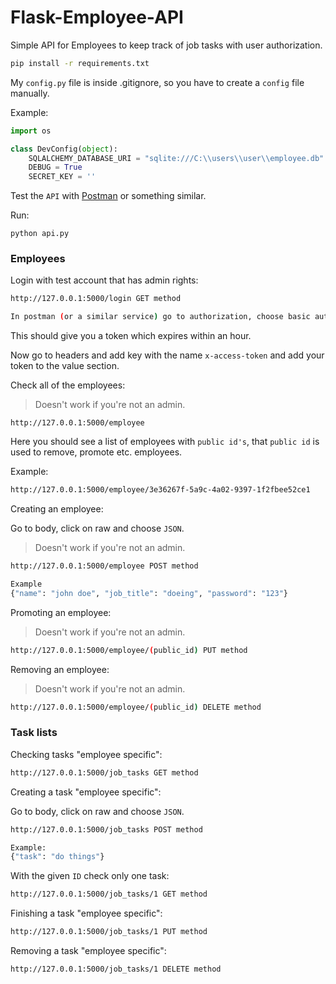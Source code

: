 # Flask-Employee-API

Simple API for Employees to keep track of job tasks with user authorization.

```sh
pip install -r requirements.txt
```

My `config.py` file is inside .gitignore, so you have to create a `config` file manually.

Example:

```python
import os

class DevConfig(object):
    SQLALCHEMY_DATABASE_URI = "sqlite:///C:\\users\\user\\employee.db"
    DEBUG = True
    SECRET_KEY = ''
```

Test the `API` with [Postman](https://www.getpostman.com/) or something similar.

Run:

```
python api.py
```

### Employees

Login with test account that has admin rights:

```sh
http://127.0.0.1:5000/login GET method

In postman (or a similar service) go to authorization, choose basic authorization and for username type test and for password test
```

This should give you a token which expires within an hour.

Now go to headers and add key with the name `x-access-token` and add your token to the value section.

Check all of the employees:

> Doesn't work if you're not an admin.

```
http://127.0.0.1:5000/employee
```

Here you should see a list of employees with `public id's`, that `public id` is used to remove, promote etc. employees.

Example:

```sh
http://127.0.0.1:5000/employee/3e36267f-5a9c-4a02-9397-1f2fbee52ce1
```

Creating an employee:

Go to body, click on raw and choose `JSON`.

> Doesn't work if you're not an admin.

```sh
http://127.0.0.1:5000/employee POST method

Example
{"name": "john doe", "job_title": "doeing", "password": "123"}
```

Promoting an employee:

> Doesn't work if you're not an admin.

```sh
http://127.0.0.1:5000/employee/(public_id) PUT method
```

Removing an employee:

> Doesn't work if you're not an admin.

```sh
http://127.0.0.1:5000/employee/(public_id) DELETE method
```

### Task lists

Checking tasks "employee specific":

```sh
http://127.0.0.1:5000/job_tasks GET method
```

Creating a task "employee specific":

Go to body, click on raw and choose `JSON`.

```sh
http://127.0.0.1:5000/job_tasks POST method

Example:
{"task": "do things"}
```

With the given `ID` check only one task:

```sh
http://127.0.0.1:5000/job_tasks/1 GET method
```

Finishing a task "employee specific":

```sh
http://127.0.0.1:5000/job_tasks/1 PUT method
```

Removing a task "employee specific":

```sh
http://127.0.0.1:5000/job_tasks/1 DELETE method
```
